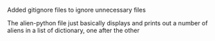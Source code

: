 Added gitignore files to ignore unnecessary files

The alien-python file just basically displays and prints out a number of aliens in a list of dictionary, one after the other
